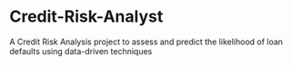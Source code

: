 # Credit-Risk-Analyst
A Credit Risk Analysis project to assess and predict the likelihood of loan defaults using data-driven techniques
